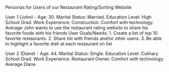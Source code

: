 Personas for Users of our Restaurant Rating/Sorting Website

User 1 (John) - Age: 30. Marital Status: Married. Education Level: High School Grad. Work Experience: Construction. Comfort with technology: Average
    John wants to use the restaurant rating website to share his favorite foods with his friends
                User Goals/Needs: 
                1. Create a list of top 10 favorite restaurants. 
                2. Share list with friends and/or other users. 
                3. Be able to highlight a favorite dish at each restaurant on list
                
User 2 (Diane) - Age: 44. Marital Status: Single. Education Level: Culinary School Grad. Work Experience: Restaurant Owner. Comfort with technology: Average
        Diane